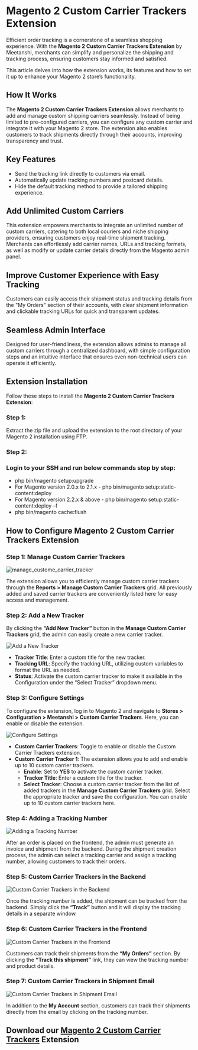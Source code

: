 # **Magento 2 Custom Carrier Trackers Extension**

Efficient order tracking is a cornerstone of a seamless shopping experience. With the **Magento 2 Custom Carrier Trackers Extension** by Meetanshi, merchants can simplify and personalize the shipping and tracking process, ensuring customers stay informed and satisfied.

This article delves into how the extension works, its features and how to set it up to enhance your Magento 2 store’s functionality.

## **How It Works**

The **Magento 2 Custom Carrier Trackers Extension** allows merchants to add and manage custom shipping carriers seamlessly. Instead of being limited to pre-configured carriers, you can configure any custom carrier and integrate it with your Magento 2 store. The extension also enables customers to track shipments directly through their accounts, improving transparency and trust.

## **Key Features**

* Send the tracking link directly to customers via email.  
* Automatically update tracking numbers and postcard details.  
* Hide the default tracking method to provide a tailored shipping experience.

## **Add Unlimited Custom Carriers**

This extension empowers merchants to integrate an unlimited number of custom carriers, catering to both local couriers and niche shipping providers, ensuring customers enjoy real-time shipment tracking. Merchants can effortlessly add carrier names, URLs and tracking formats, as well as modify or update carrier details directly from the Magento admin panel.

## **Improve Customer Experience with Easy Tracking**

Customers can easily access their shipment status and tracking details from the "My Orders" section of their accounts, with clear shipment information and clickable tracking URLs for quick and transparent updates.

## **Seamless Admin Interface**

Designed for user-friendliness, the extension allows admins to manage all custom carriers through a centralized dashboard, with simple configuration steps and an intuitive interface that ensures even non-technical users can operate it efficiently.

## **Extension Installation**

Follow these steps to install the **Magento 2 Custom Carrier Trackers Extension**:

### **Step 1:**

Extract the zip file and upload the extension to the root directory of your Magento 2 installation using FTP.

### **Step 2:**

### Login to your SSH and run below commands step by step:

* php bin/magento setup:upgrade  
* For Magento version 2.0.x to 2.1.x \- php bin/magento setup:static-content:deploy  
* For Magento version 2.2.x & above \- php bin/magento setup:static-content:deploy –f  
* php bin/magento cache:flush

## **How to Configure Magento 2 Custom Carrier Trackers Extension**

### **Step 1: Manage Custom Carrier Trackers**

![manage_custome_carrier_tracker](https://github.com/user-attachments/assets/7ffe1fee-179e-4234-8637-2cd0cfe30418)

The extension allows you to efficiently manage custom carrier trackers through the **Reports \> Manage Custom Carrier Trackers** grid. All previously added and saved carrier trackers are conveniently listed here for easy access and management.

### **Step 2: Add a New Tracker**

By clicking the **“Add New Tracker”** button in the **Manage Custom Carrier Trackers** grid, the admin can easily create a new carrier tracker.

![Add a New Tracker](https://github.com/user-attachments/assets/65fdd767-6542-488f-945a-c811d2e59b92)

* **Tracker Title**: Enter a custom title for the new tracker.  
* **Tracking URL**: Specify the tracking URL, utilizing custom variables to format the URL as needed.  
* **Status**: Activate the custom carrier tracker to make it available in the Configuration under the “Select Tracker” dropdown menu.

### **Step 3: Configure Settings**

To configure the extension, log in to Magento 2 and navigate to **Stores \> Configuration \> Meetanshi \> Custom Carrier Trackers**. Here, you can enable or disable the extension.

![Configure Settings](https://github.com/user-attachments/assets/a03d9f08-c382-43ac-acf8-a1e14ba6e3ce)

* **Custom Carrier Trackers**: Toggle to enable or disable the Custom Carrier Trackers extension.  
* **Custom Carrier Tracker 1**: The extension allows you to add and enable up to 10 custom carrier trackers.  
  * **Enable**: Set to **YES** to activate the custom carrier tracker.  
  * **Tracker Title**: Enter a custom title for the tracker.  
  * **Select Tracker**: Choose a custom carrier tracker from the list of added trackers in the **Manage Custom Carrier Trackers** grid. Select the appropriate tracker and save the configuration. You can enable up to 10 custom carrier trackers here.

### **Step 4: Adding a Tracking Number**

![Adding a Tracking Number](https://github.com/user-attachments/assets/a04adca5-38be-4313-aed4-c7d769ea0afa)

After an order is placed on the frontend, the admin must generate an invoice and shipment from the backend. During the shipment creation process, the admin can select a tracking carrier and assign a tracking number, allowing customers to track their orders.

### **Step 5: Custom Carrier Trackers in the Backend**

![Custom Carrier Trackers in the Backend](https://github.com/user-attachments/assets/5a43c2e4-9548-45be-a887-79805c544faa)

Once the tracking number is added, the shipment can be tracked from the backend. Simply click the **“Track”** button and it will display the tracking details in a separate window.

### **Step 6: Custom Carrier Trackers in the Frontend**

![Custom Carrier Trackers in the Frontend](https://github.com/user-attachments/assets/0a9f9589-ef0a-4d4e-99f5-c179de34ef8a)

Customers can track their shipments from the **“My Orders”** section. By clicking the **“Track this shipment”** link, they can view the tracking number and product details.

### **Step 7: Custom Carrier Trackers in Shipment Email**

![Custom Carrier Trackers in Shipment Email](https://github.com/user-attachments/assets/7a9066d0-754d-436b-b196-9aeebbbef542)

In addition to the **My Account** section, customers can track their shipments directly from the email by clicking on the tracking number.

## Download our [Magento 2 Custom Carrier Trackers](https://meetanshi.com/magento-2-custom-carrier-trackers.html) Extension
